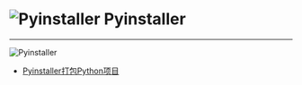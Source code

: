 # ![Pyinstaller](./images/logo.ico ":size=100") Pyinstaller

---

![Pyinstaller](./images/title.jpg)

- [Pyinstaller打包Python项目](/repository/Tools/Pyinstaller/docs/Pyinstaller打包Python项目.md#pyinstaller打包python项目)